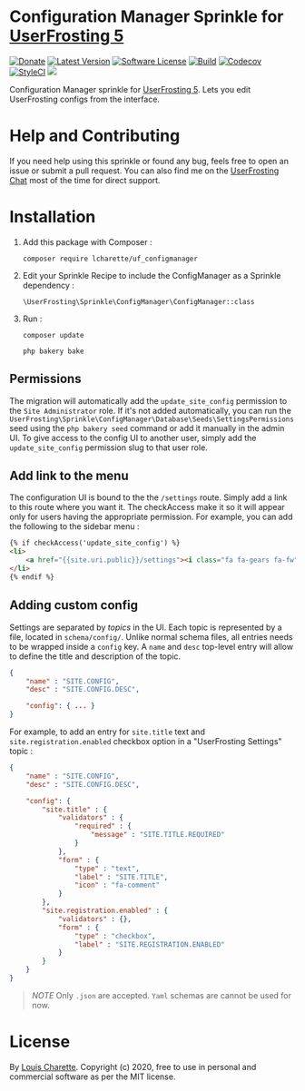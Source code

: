 # Configuration Manager Sprinkle for [UserFrosting 5](https://www.userfrosting.com)

[![Donate][kofi-badge]][kofi]
[![Latest Version][releases-badge]][releases]
[![Software License](https://img.shields.io/badge/license-MIT-brightgreen.svg)](LICENSE)
[![Build][build-badge]][build]
[![Codecov][codecov-badge]][codecov]
[![StyleCI][styleci-badge]][styleci]
[![][PHPStan-img]][PHPStan]

[kofi]: https://ko-fi.com/A7052ICP
[kofi-badge]: https://img.shields.io/badge/Donate-Buy%20Me%20a%20Coffee-blue.svg
[releases]: https://github.com/lcharette/UF_ConfigManager/releases
[releases-badge]: https://img.shields.io/github/release/lcharette/UF_ConfigManager.svg?include_prereleases&sort=semver
[build]: https://github.com/lcharette/UF_ConfigManager/actions?query=workflow%3ABuild
[build-badge]: https://img.shields.io/github/actions/workflow/status/lcharette/UF_ConfigManager/Build.yml?branch=5.0&logo=github
[codecov]: https://codecov.io/gh/lcharette/UF_ConfigManager
[codecov-badge]: https://codecov.io/gh/lcharette/UF_ConfigManager/branch/5.0/graph/badge.svg
[styleci]: https://styleci.io/repos/76127967
[styleci-badge]: https://styleci.io/repos/76127967/shield?branch=5.0&style=flat
[PHPStan-img]: https://img.shields.io/github/actions/workflow/status/lcharette/UF_ConfigManager/PHPStan.yml?branch=5.0&label=PHPStan
[PHPStan]: https://github.com/lcharette/UF_ConfigManager/actions/workflows/PHPStan.yml

Configuration Manager sprinkle for [UserFrosting 5](https://www.userfrosting.com). Lets you edit UserFrosting configs from the interface.

# Help and Contributing

If you need help using this sprinkle or found any bug, feels free to open an issue or submit a pull request. You can also find me on the [UserFrosting Chat](https://chat.userfrosting.com/) most of the time for direct support.

# Installation

1. Add this package with Composer : 
   ```
   composer require lcharette/uf_configmanager
   ```

2. Edit your Sprinkle Recipe to include the ConfigManager as a Sprinkle dependency :
   ```
   \UserFrosting\Sprinkle\ConfigManager\ConfigManager::class
   ```

3. Run :
   ```
   composer update
   ```
   ```
   php bakery bake
   ```

## Permissions
The migration will automatically add the `update_site_config` permission to the `Site Administrator` role. If it's not added automatically, you can run the `UserFrosting\Sprinkle\ConfigManager\Database\Seeds\SettingsPermissions` seed using the `php bakery seed` command or add it manually in the admin UI. To give access to the config UI to another user, simply add the `update_site_config` permission slug to that user role.

## Add link to the menu
The configuration UI is bound to the the `/settings` route. Simply add a link to this route where you want it. The checkAccess make it so it will appear only for users having the appropriate permission. For example, you can add the following to the sidebar menu :

```html
{% if checkAccess('update_site_config') %}
<li>
    <a href="{{site.uri.public}}/settings"><i class="fa fa-gears fa-fw"></i> <span>{{ translate("CONFIG_MANAGER.TITLE") }}</span></a>
</li>
{% endif %}
```

## Adding custom config

Settings are separated by _topics_ in the UI. Each topic is represented by a file, located in `schema/config/`. Unlike normal schema files, all entries needs to be wrapped inside a `config` key. A `name` and `desc` top-level entry will allow to define the title and description of the topic.

```json
{
    "name" : "SITE.CONFIG",
    "desc" : "SITE.CONFIG.DESC",

    "config": { ... }
}
```

For example, to add an entry for `site.title` text and `site.registration.enabled` checkbox option in a "UserFrosting Settings" topic :

```json
{
    "name" : "SITE.CONFIG",
    "desc" : "SITE.CONFIG.DESC",

    "config": {
        "site.title" : {
            "validators" : {
                "required" : {
                    "message" : "SITE.TITLE.REQUIRED"
                }
            },
            "form" : {
                "type" : "text",
                "label" : "SITE.TITLE",
                "icon" : "fa-comment"
            }
        },
        "site.registration.enabled" : {
            "validators" : {},
            "form" : {
                "type" : "checkbox",
                "label" : "SITE.REGISTRATION.ENABLED"
            }
        }
    }
}
```

> *NOTE* Only `.json` are accepted. `Yaml` schemas are cannot be used for now.

# License

By [Louis Charette](https://github.com/lcharette). Copyright (c) 2020, free to use in personal and commercial software as per the MIT license.
